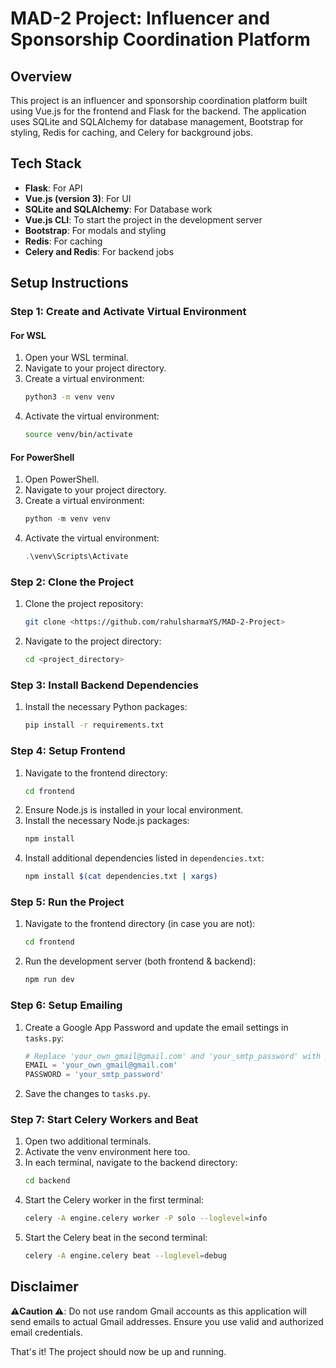 # MAD-2 Project: Influencer and Sponsorship Coordination Platform

## Overview
This project is an influencer and sponsorship coordination platform built using Vue.js for the frontend and Flask for the backend. The application uses SQLite and SQLAlchemy for database management, Bootstrap for styling, Redis for caching, and Celery for background jobs.

## Tech Stack
- **Flask**: For API
- **Vue.js (version 3)**: For UI
- **SQLite and SQLAlchemy**: For Database work
- **Vue.js CLI**: To start the project in the development server
- **Bootstrap**: For modals and styling
- **Redis**: For caching
- **Celery and Redis**: For backend jobs

## Setup Instructions

### Step 1: Create and Activate Virtual Environment

#### For WSL
1. Open your WSL terminal.
2. Navigate to your project directory.
3. Create a virtual environment:
    ```bash
    python3 -m venv venv
    ```
4. Activate the virtual environment:
    ```bash
    source venv/bin/activate
    ```

#### For PowerShell
1. Open PowerShell.
2. Navigate to your project directory.
3. Create a virtual environment:
    ```powershell
    python -m venv venv
    ```
4. Activate the virtual environment:
    ```powershell
    .\venv\Scripts\Activate
    ```

### Step 2: Clone the Project
1. Clone the project repository:
    ```bash
    git clone <https://github.com/rahulsharmaYS/MAD-2-Project>
    ```
2. Navigate to the project directory:
    ```bash
    cd <project_directory>
    ```

### Step 3: Install Backend Dependencies
1. Install the necessary Python packages:
    ```bash
    pip install -r requirements.txt
    ```

### Step 4: Setup Frontend
1. Navigate to the frontend directory:
    ```bash
    cd frontend
    ```
2. Ensure Node.js is installed in your local environment.
3. Install the necessary Node.js packages:
    ```bash
    npm install
    ```
4. Install additional dependencies listed in `dependencies.txt`:
    ```bash
    npm install $(cat dependencies.txt | xargs)
    ```

### Step 5: Run the Project
1. Navigate to the frontend directory (in case you are not):
    ```bash
    cd frontend
    ```
2. Run the development server (both frontend & backend):
    ```bash
    npm run dev
    ```

### Step 6: Setup Emailing
1. Create a Google App Password and update the email settings in `tasks.py`:
    ```python
    # Replace 'your_own_gmail@gmail.com' and 'your_smtp_password' with your own credentials in backend/engine/tasks.py
    EMAIL = 'your_own_gmail@gmail.com'
    PASSWORD = 'your_smtp_password'
    ```
2. Save the changes to `tasks.py`.

### Step 7: Start Celery Workers and Beat
1. Open two additional terminals.
2. Activate the venv environment here too.
3. In each terminal, navigate to the backend directory:
    ```bash
    cd backend
    ```
4. Start the Celery worker in the first terminal:
    ```bash
    celery -A engine.celery worker -P solo --loglevel=info
    ```
5. Start the Celery beat in the second terminal:
    ```bash
    celery -A engine.celery beat --loglevel=debug
    ```

## Disclaimer
**⚠️Caution ⚠️**: Do not use random Gmail accounts as this application will send emails to actual Gmail addresses. Ensure you use valid and authorized email credentials.

That's it! The project should now be up and running.
